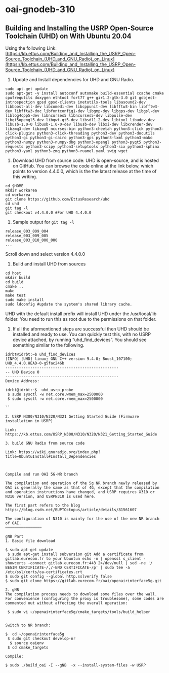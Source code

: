 # oai-gnodeb-310
## Building and Installing the USRP Open-Source Toolchain (UHD) on With Ubuntu 20.04
Using the following Link: [https://kb.ettus.com/Building_and_Installing_the_USRP_Open-Source_Toolchain_(UHD_and_GNU_Radio)_on_Linux](https://kb.ettus.com/Building_and_Installing_the_USRP_Open-Source_Toolchain_(UHD_and_GNU_Radio)_on_Linux)
  1. Update and Install dependencies for UHD and GNU Radio.
```
sudo apt-get update
sudo apt-get -y install autoconf automake build-essential ccache cmake cpufrequtils doxygen ethtool fort77 g++ gir1.2-gtk-3.0 git gobject-introspection gpsd gpsd-clients inetutils-tools libasound2-dev libboost-all-dev libcomedi-dev libcppunit-dev libfftw3-bin libfftw3-dev libfftw3-doc libfontconfig1-dev libgmp-dev libgps-dev libgsl-dev liblog4cpp5-dev libncurses5 libncurses5-dev libpulse-dev libqt5opengl5-dev libqwt-qt5-dev libsdl1.2-dev libtool libudev-dev libusb-1.0-0 libusb-1.0-0-dev libusb-dev libxi-dev libxrender-dev libzmq3-dev libzmq5 ncurses-bin python3-cheetah python3-click python3-click-plugins python3-click-threading python3-dev python3-docutils python3-gi python3-gi-cairo python3-gps python3-lxml python3-mako python3-numpy python3-numpy-dbg python3-opengl python3-pyqt5 python3-requests python3-scipy python3-setuptools python3-six python3-sphinx python3-yaml python3-zmq python3-ruamel.yaml swig wget
```
  1. Download UHD from source code: UHD is open-source, and is hosted on GitHub. You can browse the code online at the link below, which points to version 4.4.0.0, which is the the latest release at the time of this writing.
```
cd $HOME
mkdir workarea
cd workarea
git clone https://github.com/EttusResearch/uhd
cd uhd
git tag -l
git checkout v4.4.0.0 #For UHD 4.4.0.0
```
  1. Sample output for `git tag -l`
```
release_003_009_004
release_003_009_005
release_003_010_000_000
...
```
Scroll down and select  version 4.4.0.0
  1. Build and install UHD from sources
```
cd host
mkdir build
cd build
cmake ..
make
make test
sudo make install
sudo ldconfig #update the system's shared library cache. 
```
UHD with the default install prefix will install UHD under the /usr/local/lib folder. You need to run this as root due to the permissions on that folder. 

1. If all the aformentioned steps are successful then UHD should be installed and ready to use. You can quickly test this, with no USRP device attached, by running “uhd_find_devices”. You should see something similar to the following. 
```
idrbt@idrbt:~$ uhd_find_devices 
[INFO] [UHD] linux; GNU C++ version 9.4.0; Boost_107100; UHD_4.4.0.HEAD-0-g5fac246b
--------------------------------------------------
-- UHD Device 0
--------------------------------------------------
Device Address:

idrbt@idrbt:~$  uhd_usrp_probe
 $ sudo sysctl -w net.core.wmem_max=2500000
 $ sudo sysctl -w net.core.rmem_max=2500000

``

2. USRP N300/N310/N320/N321 Getting Started Guide (Firmware installation in USRP)

Link: https://kb.ettus.com/USRP_N300/N310/N320/N321_Getting_Started_Guide

3. build GNU Radio from source code

Link: https://wiki.gnuradio.org/index.php?title=UbuntuInstall#Install_Dependencies



Compile and run OAI 5G-NR branch

The compilation and operation of the 5g NR branch newly released by OAI is generally the same as that of 4G, except that the compilation and operation instructions have changed, and USRP requires X310 or N310 version, and USRPN310 is used here.

The first part refers to the blog https://blog.csdn.net/BUPTOctopus/article/details/81561607

The configuration of N310 is mainly for the use of the new NR branch of OAI. 
————————————————

gNB Part
1. Basic file download

$ sudo apt-get update 
 $ sudo apt-get install subversion git Add a certificate from gitlab.eurecom.fr to your Ubuntun echo -n | openssl s_client -showcerts -connect gitlab.eurecom.fr:443 2>/dev/null | sed -ne '/ BEGIN CERTIFICATE-/,/-END CERTIFICATE-/p' | sudo tee -a /etc/ssl/certs/ca-certificates.crt 
$ sudo git config --global http.sslverify false
$ sudo git clone https://gitlab.eurecom.fr/oai/openairinterface5g.git

2. gNB
The compilation process needs to download some files over the wall. For convenience (configuring the proxy is troublesome), some codes are commented out without affecting the overall operation: 

 $ sudo vi ~/openairinterface5g/cmake_targets/tools/build_helper


Switch to NR branch:

$  cd ~/openairinterface5g
 $ sudo git checkout develop-nr 
  $ source oaienv
 $ cd cmake_targets

Compile:

$ sudo ./build_oai -I --gNB  -x --install-system-files -w USRP

